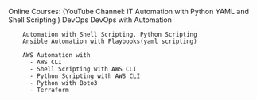 Online Courses:
(YouTube Channel:   IT Automation with Python YAML and Shell Scripting )
        DevOps
        DevOps with Automation
        
        Automation with Shell Scripting, Python Scripting
        Ansible Automation with Playbooks(yaml scripting)
        
        AWS Automation with
          - AWS CLI
          - Shell Scripting with AWS CLI
          - Python Scripting with AWS CLI
          - Python with Boto3
          - Terraform

